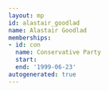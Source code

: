 ```yaml
---
layout: mp
id: alastair_goodlad
name: Alastair Goodlad
memberships:
- id: con
  name: Conservative Party
  start: 
  end: '1999-06-23'
autogenerated: true
---
```

